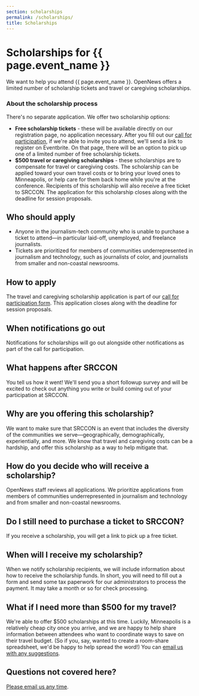 ```yaml
---
section: scholarships
permalink: /scholarships/
title: Scholarships
---
```


# Scholarships for {{ page.event_name }}

We want to help you attend {{ page.event_name }}. OpenNews offers a limited number of scholarship tickets and travel or caregiving scholarships.

### About the scholarship process

There's no separate application. We offer two scholarship options:

* **Free scholarship tickets** - these will be available directly on our registration page, no application necessary. After you fill out our [call for participation](/participation/form), if we're able to invite you to attend, we'll send a link to register on Eventbrite. On that page, there will be an option to pick up one of a limited number of free scholarship tickets.
* **$500 travel or caregiving scholarships** - these scholarships are to compensate for travel or caregiving costs. The scholarship can be applied toward your own travel costs or to bring your loved ones to Minneapolis, or help care for them back home while you're at the conference. Recipients of this scholarship will also receive a free ticket to SRCCON. The application for this scholarship closes along with the deadline for session proposals.

## Who should apply

* Anyone in the journalism-tech community who is unable to purchase a ticket to attend—in particular laid-off, unemployed, and freelance journalists.
* Tickets are prioritized for members of communities underrepresented in journalism and technology, such as journalists of color, and journalists from smaller and non-coastal newsrooms.

## How to apply

The travel and caregiving scholarship application is part of our [call for participation form](/participation/form/). This application closes along with the deadline for session proposals.

## When notifications go out

Notifications for scholarships will go out alongside other notifications as part of the call for participation.

## What happens after SRCCON

You tell us how it went! We'll send you a short followup survey and will be excited to check out anything you write or build coming out of your participation at SRCCON.

## Why are you offering this scholarship?

We want to make sure that SRCCON is an event that includes the diversity of the communities we serve—geographically, demographically, experientially, and more. We know that travel and caregiving costs can be a hardship, and offer this scholarship as a way to help mitigate that.

## How do you decide who will receive a scholarship?

OpenNews staff reviews all applications. We prioritize applications from members of communities underrepresented in journalism and technology and from smaller and non-coastal newsrooms.

## Do I still need to purchase a ticket to SRCCON?

If you receive a scholarship, you will get a link to pick up a free ticket.

## When will I receive my scholarship?

When we notify scholarship recipients, we will include information about how to receive the scholarship funds. In short, you will need to fill out a form and send some tax paperwork for our administrators to process the payment. It may take a month or so for check processing.

## What if I need more than $500 for my travel?

We're able to offer $500 scholarships at this time. Luckily, Minneapolis is a relatively cheap city once you arrive, and we are happy to help share information between attendees who want to coordinate ways to save on their travel budget. (So if you, say, wanted to create a room-share spreadsheet, we'd be happy to help spread the word!) You can [email us with any suggestions](mailto:srccon@opennews.org).

## Questions not covered here?

[Please email us any time](mailto:srccon@opennews.org).

